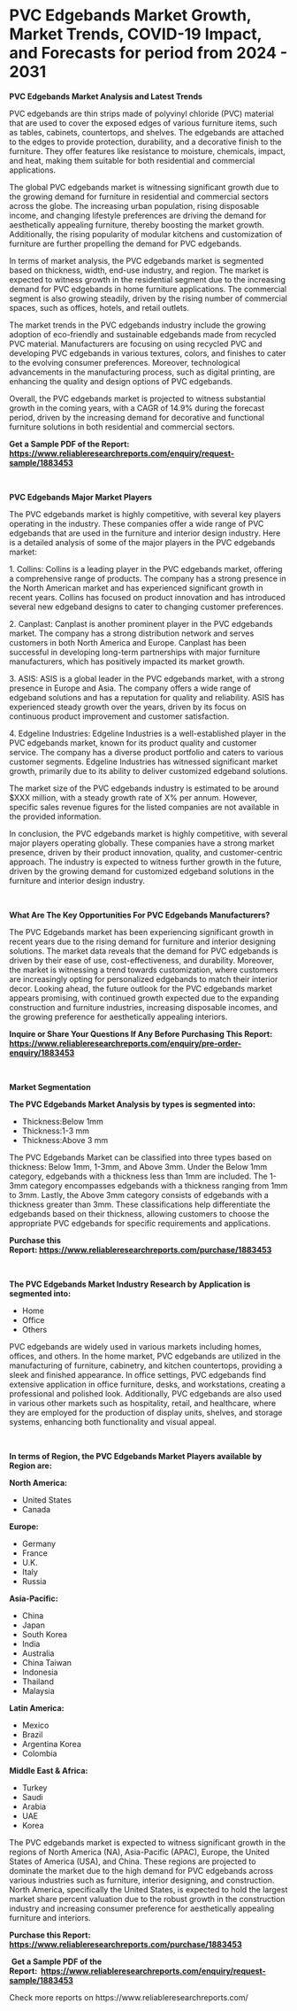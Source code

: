 <p><h1>PVC Edgebands Market Growth, Market Trends, COVID-19 Impact, and Forecasts for period from 2024 - 2031</h1></p><p><strong>PVC Edgebands Market Analysis and Latest Trends</strong></p>
<p><p>PVC edgebands are thin strips made of polyvinyl chloride (PVC) material that are used to cover the exposed edges of various furniture items, such as tables, cabinets, countertops, and shelves. The edgebands are attached to the edges to provide protection, durability, and a decorative finish to the furniture. They offer features like resistance to moisture, chemicals, impact, and heat, making them suitable for both residential and commercial applications.</p><p>The global PVC edgebands market is witnessing significant growth due to the growing demand for furniture in residential and commercial sectors across the globe. The increasing urban population, rising disposable income, and changing lifestyle preferences are driving the demand for aesthetically appealing furniture, thereby boosting the market growth. Additionally, the rising popularity of modular kitchens and customization of furniture are further propelling the demand for PVC edgebands.</p><p>In terms of market analysis, the PVC edgebands market is segmented based on thickness, width, end-use industry, and region. The market is expected to witness growth in the residential segment due to the increasing demand for PVC edgebands in home furniture applications. The commercial segment is also growing steadily, driven by the rising number of commercial spaces, such as offices, hotels, and retail outlets.</p><p>The market trends in the PVC edgebands industry include the growing adoption of eco-friendly and sustainable edgebands made from recycled PVC material. Manufacturers are focusing on using recycled PVC and developing PVC edgebands in various textures, colors, and finishes to cater to the evolving consumer preferences. Moreover, technological advancements in the manufacturing process, such as digital printing, are enhancing the quality and design options of PVC edgebands.</p><p>Overall, the PVC edgebands market is projected to witness substantial growth in the coming years, with a CAGR of 14.9% during the forecast period, driven by the increasing demand for decorative and functional furniture solutions in both residential and commercial sectors.</p></p>
<p><strong>Get a Sample PDF of the Report:&nbsp; <a href="https://www.reliableresearchreports.com/enquiry/request-sample/1883453">https://www.reliableresearchreports.com/enquiry/request-sample/1883453</a></strong></p>
<p>&nbsp;</p>
<p><strong>PVC Edgebands Major Market Players</strong></p>
<p><p>The PVC edgebands market is highly competitive, with several key players operating in the industry. These companies offer a wide range of PVC edgebands that are used in the furniture and interior design industry. Here is a detailed analysis of some of the major players in the PVC edgebands market:</p><p>1. Collins: Collins is a leading player in the PVC edgebands market, offering a comprehensive range of products. The company has a strong presence in the North American market and has experienced significant growth in recent years. Collins has focused on product innovation and has introduced several new edgeband designs to cater to changing customer preferences.</p><p>2. Canplast: Canplast is another prominent player in the PVC edgebands market. The company has a strong distribution network and serves customers in both North America and Europe. Canplast has been successful in developing long-term partnerships with major furniture manufacturers, which has positively impacted its market growth.</p><p>3. ASIS: ASIS is a global leader in the PVC edgebands market, with a strong presence in Europe and Asia. The company offers a wide range of edgeband solutions and has a reputation for quality and reliability. ASIS has experienced steady growth over the years, driven by its focus on continuous product improvement and customer satisfaction.</p><p>4. Edgeline Industries: Edgeline Industries is a well-established player in the PVC edgebands market, known for its product quality and customer service. The company has a diverse product portfolio and caters to various customer segments. Edgeline Industries has witnessed significant market growth, primarily due to its ability to deliver customized edgeband solutions.</p><p>The market size of the PVC edgebands industry is estimated to be around $XXX million, with a steady growth rate of X% per annum. However, specific sales revenue figures for the listed companies are not available in the provided information.</p><p>In conclusion, the PVC edgebands market is highly competitive, with several major players operating globally. These companies have a strong market presence, driven by their product innovation, quality, and customer-centric approach. The industry is expected to witness further growth in the future, driven by the growing demand for customized edgeband solutions in the furniture and interior design industry.</p></p>
<p>&nbsp;</p>
<p><strong>What Are The Key Opportunities For PVC Edgebands Manufacturers?</strong></p>
<p><p>The PVC Edgebands market has been experiencing significant growth in recent years due to the rising demand for furniture and interior designing solutions. The market data reveals that the demand for PVC edgebands is driven by their ease of use, cost-effectiveness, and durability. Moreover, the market is witnessing a trend towards customization, where customers are increasingly opting for personalized edgebands to match their interior decor. Looking ahead, the future outlook for the PVC edgebands market appears promising, with continued growth expected due to the expanding construction and furniture industries, increasing disposable incomes, and the growing preference for aesthetically appealing interiors.</p></p>
<p><strong>Inquire or Share Your Questions If Any Before Purchasing This Report: <a href="https://www.reliableresearchreports.com/enquiry/pre-order-enquiry/1883453">https://www.reliableresearchreports.com/enquiry/pre-order-enquiry/1883453</a></strong></p>
<p>&nbsp;</p>
<p><strong>Market Segmentation</strong></p>
<p><strong>The PVC Edgebands Market Analysis by types is segmented into:</strong></p>
<p><ul><li>Thickness:Below 1mm</li><li>Thickness:1-3 mm</li><li>Thickness:Above 3 mm</li></ul></p>
<p><p>The PVC Edgebands Market can be classified into three types based on thickness: Below 1mm, 1-3mm, and Above 3mm. Under the Below 1mm category, edgebands with a thickness less than 1mm are included. The 1-3mm category encompasses edgebands with a thickness ranging from 1mm to 3mm. Lastly, the Above 3mm category consists of edgebands with a thickness greater than 3mm. These classifications help differentiate the edgebands based on their thickness, allowing customers to choose the appropriate PVC edgebands for specific requirements and applications.</p></p>
<p><strong>Purchase this Report:&nbsp;<a href="https://www.reliableresearchreports.com/purchase/1883453">https://www.reliableresearchreports.com/purchase/1883453</a></strong></p>
<p>&nbsp;</p>
<p><strong>The PVC Edgebands Market Industry Research by Application is segmented into:</strong></p>
<p><ul><li>Home</li><li>Office</li><li>Others</li></ul></p>
<p><p>PVC edgebands are widely used in various markets including homes, offices, and others. In the home market, PVC edgebands are utilized in the manufacturing of furniture, cabinetry, and kitchen countertops, providing a sleek and finished appearance. In office settings, PVC edgebands find extensive application in office furniture, desks, and workstations, creating a professional and polished look. Additionally, PVC edgebands are also used in various other markets such as hospitality, retail, and healthcare, where they are employed for the production of display units, shelves, and storage systems, enhancing both functionality and visual appeal.</p></p>
<p>&nbsp;</p>
<p><strong>In terms of Region, the PVC Edgebands Market Players available by Region are:</strong></p>
<p>
    <p> <strong> North America: </strong>
        <ul>
            <li>United States</li>
            <li>Canada</li>
        </ul>
        </p> 
    <p> <strong> Europe: </strong>
        <ul>
            <li>Germany</li>
            <li>France</li>
            <li>U.K.</li>
            <li>Italy</li>
            <li>Russia</li>
        </ul>
        </p> 
    <p> <strong> Asia-Pacific: </strong>
        <ul>
            <li>China</li>
            <li>Japan</li>
            <li>South Korea</li>
            <li>India</li>
            <li>Australia</li>
            <li>China Taiwan</li>
            <li>Indonesia</li>
            <li>Thailand</li>
            <li>Malaysia</li>
        </ul>
        </p> 
    <p> <strong> Latin America: </strong>
        <ul>
            <li>Mexico</li>
            <li>Brazil</li>
            <li>Argentina Korea</li>
            <li>Colombia</li>
        </ul>
        </p> 
    <p> <strong> Middle East & Africa: </strong>
        <ul>
            <li>Turkey</li>
            <li>Saudi</li>
            <li>Arabia</li>
            <li>UAE</li>
            <li>Korea</li>
        </ul>
    </p>
    </p>
<p><p>The PVC edgebands market is expected to witness significant growth in the regions of North America (NA), Asia-Pacific (APAC), Europe, the United States of America (USA), and China. These regions are projected to dominate the market due to the high demand for PVC edgebands across various industries such as furniture, interior designing, and construction. North America, specifically the United States, is expected to hold the largest market share percent valuation due to the robust growth in the construction industry and increasing consumer preference for aesthetically appealing furniture and interiors.</p></p>
<p><strong>Purchase this Report: <a href="https://www.reliableresearchreports.com/purchase/1883453">https://www.reliableresearchreports.com/purchase/1883453</a></strong></p>
<p>&nbsp;<strong>Get a Sample PDF of the Report:&nbsp;&nbsp;<a href="https://www.reliableresearchreports.com/enquiry/request-sample/1883453">https://www.reliableresearchreports.com/enquiry/request-sample/1883453</a></strong></p>
<p><strong></strong></p>
<p>Check more reports on https://www.reliableresearchreports.com/</p>